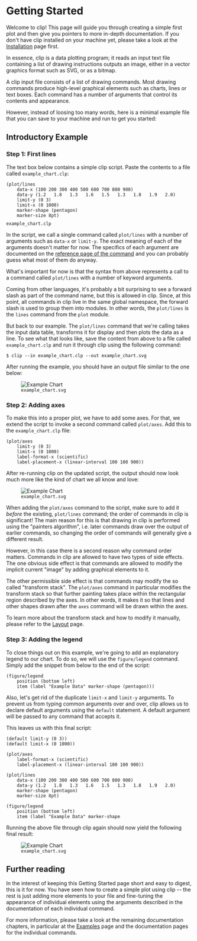 Getting Started
===============

Welcome to clip! This page will guide you through creating a simple first plot
and then give you pointers to more in-depth documentation. If you don't have
clip installed on your machine yet, please take a look at the [Installation](/documentation/installation)
page first.

In essence, clip is a data plotting program; it reads an input text file containing
a list of drawing instructions outputs an image, either in a vector graphics format
such as SVG, or as a bitmap.

A clip input file consists of a list of drawing commands. Most drawing commands
produce high-level graphical elements such as charts, lines or text boxes. Each
command has a number of arguments that control its contents and appearance.

However, instead of loosing too many words, here is a minimal example file that
you can save to your machine and run to get you started:

Introductory Example
--------------------

### Step 1: First lines

The text box below contains a simple clip script. Paste the contents to a file
called `example_chart.clp`:

    (plot/lines
        data-x (100 200 300 400 500 600 700 800 900)
        data-y (1.2   1.8   1.3   1.6   1.5   1.3   1.8   1.9   2.0)
        limit-y (0 3)
        limit-x (0 1000)
        marker-shape (pentagon)
        marker-size 8pt)

<figcaption style="margin-top: -.4em;"><code>example_chart.clp</code></figcaption>

In the script, we call a single command called `plot/lines` with a number
of arguments such as `data-x` or `limit-y`. The exact meaning of each of the
arguments doesn't matter for now. The specifics of each argument are documented
on the [reference page of the command](/commands/plot/lines) and you can
probably guess what most of them do anyway.

What's important for now is that the syntax from above represents a call to a
command called `plot/lines` with a number of keyword arguments.

Coming from other languages, it's probably a bit surprising to see a forward slash
as part of the command name, but this is allowed in clip. Since, at this point,
all commands in clip live in the same global namespace, the forward slash is
used to group them into modules. In other words, the `plot/lines` is the
`lines` command from the `plot` module.

But back to our example. The `plot/lines` command that we're calling takes
the input data table, transforms it for display and then plots the data as a line.
To see what that looks like, save the content from above to a file called
`example_chart.clp` and run it through clip using the following command:

    $ clip --in example_chart.clp --out example_chart.svg

After running the example, you should have an output file similar to the one below:

<figure>
  <img class="small" alt="Example Chart" src="/figures/quickstart1.svg">
  <figcaption><code>example_chart.svg</code></figcaption>
</figure>

### Step 2: Adding axes

To make this into a proper plot, we have to add some axes. For that, we extend
the script to invoke a second command called `plot/axes`. Add this to the
`example_chart.clp` file:

    (plot/axes
        limit-y (0 3)
        limit-x (0 1000)
        label-format-x (scientific)
        label-placement-x (linear-interval 100 100 900))

After re-running clip on the updated script, the output should now look much
more like the kind of chart we all know and love:

<figure>
  <img class="small" alt="Example Chart" src="/figures/quickstart2.svg">
  <figcaption><code>example_chart.svg</code></figcaption>
</figure>

When adding the `plot/axes` command to the script, make sure to add it
_before_ the existing, `plot/lines` command; the order of commands in clip
is significant! The main reason for this is that drawing in clip is performed
using the "painters algorithm", i.e. later commands draw over the output of
earlier commands, so changing the order of commands will generally give a different
result.

However, in this case there is a second reason why command order matters. Commands
in clip are allowed to have two types of side effects. The one obvious side effect
is that commands are allowed to modify the implicit current "image" by adding
graphical elements to it. 

The other permissible side effect is that commands may modify the so called
"transform stack". The `plot/axes` command in particular modifies the transform
stack so that further painting takes place within the rectangular region described
by the axes. In other words, it makes it so that lines and other shapes drawn
after the `axes` command will be drawn within the axes.

To learn more about the transform stack and how to modify it manually, please
refer to the [Layout](#FIXME) page.


### Step 3: Adding the legend

To close things out on this example, we're going to add an explanatory legend to
our chart. To do so, we will use the `figure/legend` command. Simply add the
snippet from below to the end of the script:

    (figure/legend
        position (bottom left)
        item (label "Example Data" marker-shape (pentagon)))

Also, let's get rid of the duplicate `limit-x` and `limit-y` arguments. To prevent
us from typing common arguments over and over, clip allows us to declare default
arguments using the `default` statement. A default argument will be passed to
any command that accepts it.

This leaves us with this final script:

    (default limit-y (0 3))
    (default limit-x (0 1000))

    (plot/axes
        label-format-x (scientific)
        label-placement-x (linear-interval 100 100 900))

    (plot/lines
        data-x (100 200 300 400 500 600 700 800 900)
        data-y (1.2   1.8   1.3   1.6   1.5   1.3   1.8   1.9   2.0)
        marker-shape (pentagon)
        marker-size 8pt)

    (figure/legend
        position (bottom left)
        item (label "Example Data" marker-shape 

Running the above file through clip again should now yield the following final result:

<figure>
  <img class="small" alt="Example Chart" src="/figures/quickstart3.svg">
  <figcaption><code>example_chart.svg</code></figcaption>
</figure>


Further reading
---------------

In the interest of keeping this Getting Started page short and easy to digest,
this is it for now. You have seen how to create a simple plot using clip -- the rest
is just adding more elements to your file and fine-tuning the appearance of
individual elements using the arguments described in the documentation of each
individual command.

For more information, please take a look at the remaining documentation chapters,
in particular at the [Examples](/examples) page and the documentation pages for
the individual commands.


